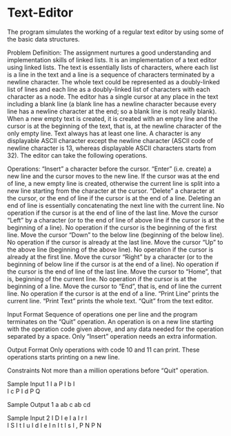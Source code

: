 # Text-Editor
The program simulates the working of a regular text editor by using some of the basic data structures.


Problem Definition:
The assignment nurtures a good understanding and implementation skills of linked lists.
It is an implementation of a text editor using linked lists. The text is essentially lists of characters,
where each list is a line in the text and a line is a sequence of characters terminated by a newline character.
The whole text could be represented as a doubly-linked list of lines and each line as a doubly-linked list of characters with each character
as a node. The editor has a single cursor at any place in the text including a blank line (a blank line has a newline character because every 
line has a newline character at the end; so a blank line is not really blank). When a new empty text is created,
it is created with an empty line and the cursor is at the beginning of the text, that is, at the newline character of the only empty line.
Text always has at least one line. A character is any displayable ASCII character except the newline character 
(ASCII code of newline character is 13, whereas displayable ASCII characters starts from 32). The editor can take the following operations.


Operations:
“Insert” a character before the cursor.
“Enter” (i.e. create) a new line and the cursor moves to the new line. If the cursor was at the end of line, a new empty line is created, 
 otherwise the current line is split into a new line starting from the character at the cursor.
“Delete” a character at the cursor, or the end of line if the cursor is at the end of a line.
 Deleting an end of line is essentially concatenating the next line with the current line.
 No operation if the cursor is at the end of line of the last line.
Move the cursor “Left” by a character (or to the end of line of above line if the cursor is at the beginning of a line). No operation if the cursor is the beginning of the first line.
Move the cursor “Down” to the below line (beginning of the below line). No operation if the cursor is already at the last line.
Move the cursor “Up” to the above line (beginning of the above line). No operation if the cursor is already at the first line.
Move the cursor “Right” by a character (or to the beginning of below line if the cursor is at the end of a line). No operation if the cursor is the end of line of the last line.
Move the cursor to “Home”, that is, beginning of the current line. No operation if the cursor is at the beginning of a line.
Move the cursor to “End”, that is, end of line the current line. No operation if the cursor is at the end of a line.
“Print Line” prints the current line.
“Print Text” prints the whole text.
“Quit” from the text editor.



Input Format
Sequence of operations one per line and the program terminates on the “Quit” operation. An operation is on a new line starting with the
 operation code given above, and any data needed for the operation separated by a space. Only “Insert” operation needs an extra information.


Output Format
Only operations with code 10 and 11 can print. These operations starts printing on a new line.


Constraints
Not more than a million operations before “Quit” operation.


Sample Input 1
I a
P
I b
I  
I c
P
I d
P
Q


Sample Output 1
a
ab c
ab cd


Sample Input 2
I D
I e
I a
I r
I  
I S
I t
I u
I d
I e
I n
I t
I s
I ,
P
N
P
N
